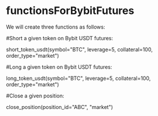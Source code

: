 # functionsForBybitFutures

We will create three functions as follows:

#Short a given token on Bybit USDT futures:

short_token_usdt(symbol="BTC", leverage=5, collateral=100, order_type="market")

#Long a given token on Bybit USDT futures:

long_token_usdt(symbol="BTC", leverage=5, collateral=100, order_type="market")

#Close a given position:

close_position(position_id="ABC", "market")
